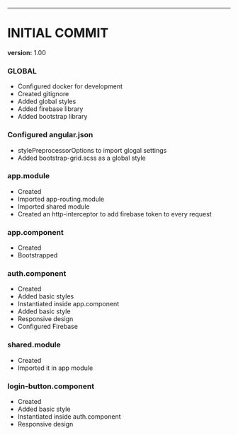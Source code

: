 
---
# INITIAL COMMIT
**version:** 1.00

### GLOBAL
- Configured docker for development
- Created gitignore
- Added global styles
- Added firebase library
- Added bootstrap library

### Configured angular.json
- stylePreprocessorOptions to import glogal settings
- Added bootstrap-grid.scss as a global style

### app.module
- Created
- Imported app-routing.module
- Imported shared module
- Created an http-interceptor to add firebase token to every request

### app.component
- Created
- Bootstrapped

### auth.component
- Created
- Added basic styles
- Instantiated inside app.component
- Added basic style
- Responsive design
- Configured Firebase

### shared.module
- Created
- Imported it in app module

### login-button.component
- Created
- Added basic style
- Instantiated inside auth.component
- Responsive design